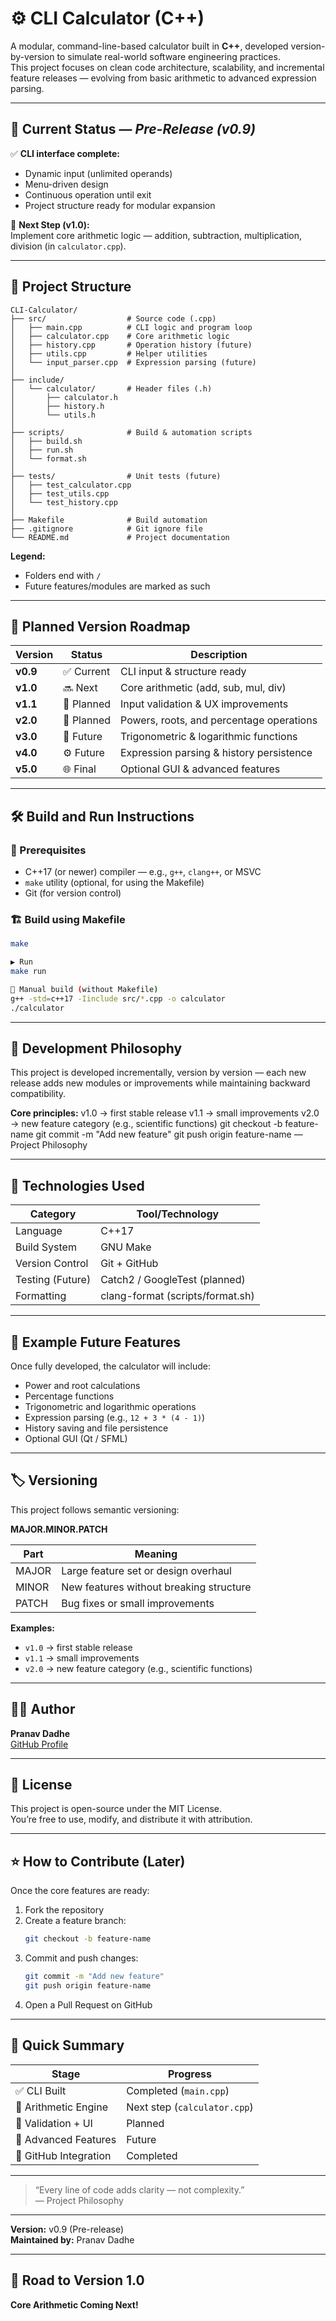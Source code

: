 # ⚙️ CLI Calculator (C++)
A modular, command-line-based calculator built in **C++**, developed version-by-version to simulate real-world software engineering practices.  
This project focuses on clean code architecture, scalability, and incremental feature releases — evolving from basic arithmetic to advanced expression parsing.

---

## 🚀 Current Status — *Pre-Release (v0.9)*

✅ **CLI interface complete:**  
- Dynamic input (unlimited operands)  
- Menu-driven design  
- Continuous operation until exit  
- Project structure ready for modular expansion  

🧩 **Next Step (v1.0):**  
Implement core arithmetic logic — addition, subtraction, multiplication, division (in `calculator.cpp`).

---

## 🧱 Project Structure


```
CLI-Calculator/
├── src/                  # Source code (.cpp)
│   ├── main.cpp          # CLI logic and program loop
│   ├── calculator.cpp    # Core arithmetic logic
│   ├── history.cpp       # Operation history (future)
│   ├── utils.cpp         # Helper utilities
│   └── input_parser.cpp  # Expression parsing (future)
│
├── include/
│   └── calculator/       # Header files (.h)
│       ├── calculator.h
│       ├── history.h
│       └── utils.h
│
├── scripts/              # Build & automation scripts
│   ├── build.sh
│   ├── run.sh
│   └── format.sh
│
├── tests/                # Unit tests (future)
│   ├── test_calculator.cpp
│   ├── test_utils.cpp
│   └── test_history.cpp
│
├── Makefile              # Build automation
├── .gitignore            # Git ignore file
└── README.md             # Project documentation
```

**Legend:**
- Folders end with `/`
- Future features/modules are marked as such

---

## 🧮 Planned Version Roadmap

| Version | Status | Description |
|----------|---------|-------------|
| **v0.9** | ✅ Current | CLI input & structure ready |
| **v1.0** | 🔜 Next | Core arithmetic (add, sub, mul, div) |
| **v1.1** | 🧠 Planned | Input validation & UX improvements |
| **v2.0** | 🚀 Planned | Powers, roots, and percentage operations |
| **v3.0** | 🧩 Future | Trigonometric & logarithmic functions |
| **v4.0** | ⚙️ Future | Expression parsing & history persistence |
| **v5.0** | 🌐 Final | Optional GUI & advanced features |

---

## 🛠️ Build and Run Instructions

### 🔧 Prerequisites
- C++17 (or newer) compiler — e.g., `g++`, `clang++`, or MSVC
- `make` utility (optional, for using the Makefile)
- Git (for version control)

### 🏗️ Build using Makefile
```bash
make

▶️ Run
make run

🧰 Manual build (without Makefile)
g++ -std=c++17 -Iinclude src/*.cpp -o calculator
./calculator
```

---

## 🧩 Development Philosophy

This project is developed incrementally, version by version —
each new release adds new modules or improvements while maintaining backward compatibility.

**Core principles:**
v1.0 → first stable release
v1.1 → small improvements
v2.0 → new feature category (e.g., scientific functions)
git checkout -b feature-name
git commit -m "Add new feature"
git push origin feature-name
— Project Philosophy

---

## 🧠 Technologies Used

| Category         | Tool/Technology                |
|------------------|-------------------------------|
| Language         | C++17                         |
| Build System     | GNU Make                      |
| Version Control  | Git + GitHub                  |
| Testing (Future) | Catch2 / GoogleTest (planned) |
| Formatting       | clang-format (scripts/format.sh) |

---

## 🧩 Example Future Features

Once fully developed, the calculator will include:
- Power and root calculations
- Percentage functions
- Trigonometric and logarithmic operations
- Expression parsing (e.g., `12 + 3 * (4 - 1)`)
- History saving and file persistence
- Optional GUI (Qt / SFML)

---

## 🏷️ Versioning

This project follows semantic versioning:

**MAJOR.MINOR.PATCH**

| Part   | Meaning                                 |
|--------|-----------------------------------------|
| MAJOR  | Large feature set or design overhaul    |
| MINOR  | New features without breaking structure |
| PATCH  | Bug fixes or small improvements         |

**Examples:**
- `v1.0` → first stable release
- `v1.1` → small improvements
- `v2.0` → new feature category (e.g., scientific functions)

---

## 🧑‍💻 Author

**Pranav Dadhe**  
[GitHub Profile](https://github.com/pranavdadhe1806)

---

## 🧾 License

This project is open-source under the MIT License.  
You’re free to use, modify, and distribute it with attribution.

---

## ⭐ How to Contribute (Later)

Once the core features are ready:
1. Fork the repository
2. Create a feature branch:
	```bash
	git checkout -b feature-name
	```
3. Commit and push changes:
	```bash
	git commit -m "Add new feature"
	git push origin feature-name
	```
4. Open a Pull Request on GitHub

---

## 🏁 Quick Summary

| Stage                  | Progress                  |
|------------------------|--------------------------|
| ✅ CLI Built           | Completed (`main.cpp`)    |
| 🧮 Arithmetic Engine   | Next step (`calculator.cpp`)|
| 🧠 Validation + UI     | Planned                   |
| 🧰 Advanced Features   | Future                    |
| 🚀 GitHub Integration  | Completed                 |

---

> “Every line of code adds clarity — not complexity.”  
> — Project Philosophy

---

**Version:** v0.9 (Pre-release)  
**Maintained by:** Pranav Dadhe

---

## 🧭 Road to Version 1.0

**Core Arithmetic Coming Next!**